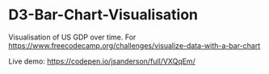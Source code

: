 # D3-Bar-Chart-Visualisation
Visualisation of US GDP over time. For https://www.freecodecamp.org/challenges/visualize-data-with-a-bar-chart

Live demo: https://codepen.io/jsanderson/full/VXQqEm/
